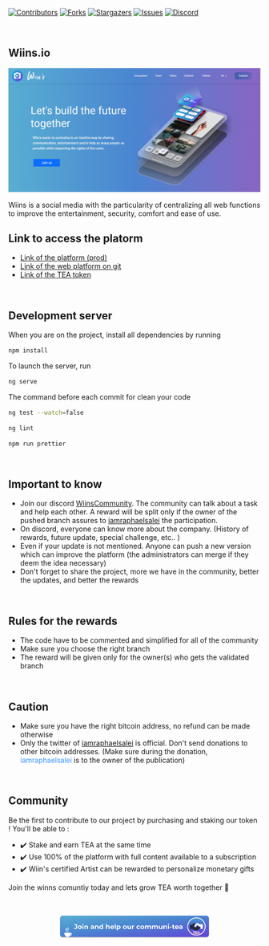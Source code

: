 [![Contributors][contributors-shield]][contributors-url]
[![Forks][forks-shield]][forks-url]
[![Stargazers][stars-shield]][stars-url]
[![Issues][issues-shield]][issues-url]
[![Discord][discord-shield]][discord-url]

<br />

<!-- Introduction -->

## Wiins.io

<a href="https://discord.gg/JXs3MxAn">
<img src="src/assets/img/readme/readme-introduction.png" alt="Logo">
</a>

Wiins is a social media with the particularity of centralizing all web functions to improve the entertainment, security, comfort and ease of use.
<br />

<!-- Links -->

## Link to access the platorm

- <a href="https://www.wiins.io/">Link of the platform (prod)</a>
- <a href="https://github.com/etsraphael/WiinsWebDapp">Link of the web platform on git</a>
- <a href="https://pancakeswap.finance/swap?inputCurrency=0x55d398326f99059ff775485246999027b3197955&outputCurrency=0xC959D6388058a326c59508e2beAB8Be12de4E0C3&exactAmount=50">Link of the TEA token</a>

<br />

<!-- Server -->

## Development server

When you are on the project, install all dependencies by running

```sh
npm install
```

To launch the server, run

```sh
ng serve
```

The command before each commit for clean your code

```sh
ng test --watch=false
```

```sh
ng lint
```

```sh
npm run prettier
```

<br />

<!-- Important -->

## Important to know

- Join our discord <a href="https://discord.gg/JXs3MxAn">WiinsCommunity</a>. The community can talk about a task and help each other. A reward will be split only if the owner of the pushed branch assures to <a href="https://twitter.com/iamraphaelsalei">iamraphaelsalei</a> the participation.
- On discord, everyone can know more about the company. (History of rewards, future update, special challenge, etc.. )
- Even if your update is not mentioned. Anyone can push a new version which can improve the platform (the administrators can merge if they deem the idea necessary)
- Don't forget to share the project, more we have in the community, better the updates, and better the rewards

<br />

<!-- Rules -->

## Rules for the rewards

- The code have to be commented and simplified for all of the community
- Make sure you choose the right branch
- The reward will be given only for the owner(s) who gets the validated branch

<br />

<!-- Caution -->

## Caution

- Make sure you have the right bitcoin address, no refund can be made otherwise
- Only the twitter of <a href="https://twitter.com/iamraphaelsalei">iamraphaelsalei</a> is official. Don't send donations to other bitcoin addresses. (Make sure during the donation, <span style="color: #3794ff">iamraphaelsalei</span> is to the owner of the publication)

<br />

<!-- TEA Token -->

## Community

Be the first to contribute to our project by purchasing and staking our token !
You'll be able to :

- ✔️ Stake and earn TEA at the same time
- ✔️ Use 100% of the platform with full content available to a subscription
- ✔️ Wiin's certified Artist can be rewarded to personalize monetary gifts

Join the winns comuntiy today and lets grow TEA worth together 🚀
<br />
<br />
<br />

<p align="center">
<a href="https://discord.gg/JXs3MxAn">
<img src="src/assets/img/readme/readme-banner.png" alt="Logo" width="300">
</a>
</p>
<!-- MARKDOWN LINKS & IMAGES -->
<!-- https://www.markdownguide.org/basic-syntax/#reference-style-links -->

[contributors-shield]: https://img.shields.io/github/contributors/etsraphael/WiinsWebDapp.svg?style=for-the-badge
[contributors-url]: https://github.com/etsraphael/WiinsWebDapp/graphs/contributors
[forks-shield]: https://img.shields.io/github/forks/etsraphael/WiinsWebDapp.svg?style=for-the-badge
[forks-url]: https://github.com/etsraphael/WiinsWebDapp/network/members
[stars-shield]: https://img.shields.io/github/stars/etsraphael/WiinsWebDapp.svg?style=for-the-badge
[stars-url]: https://github.com/etsraphael/WiinsWebDapp/stargazers
[issues-shield]: https://img.shields.io/github/issues/etsraphael/WiinsWebDapp.svg?style=for-the-badge
[issues-url]: https://github.com/etsraphael/WiinsWebDapp/issues
[discord-shield]: https://img.shields.io/badge/-Discord-black.svg?style=for-the-badge&logo=discord&colorB=555
[discord-url]: https://discord.gg/JXs3MxAn
[product-screenshot]: images/screenshot.png
